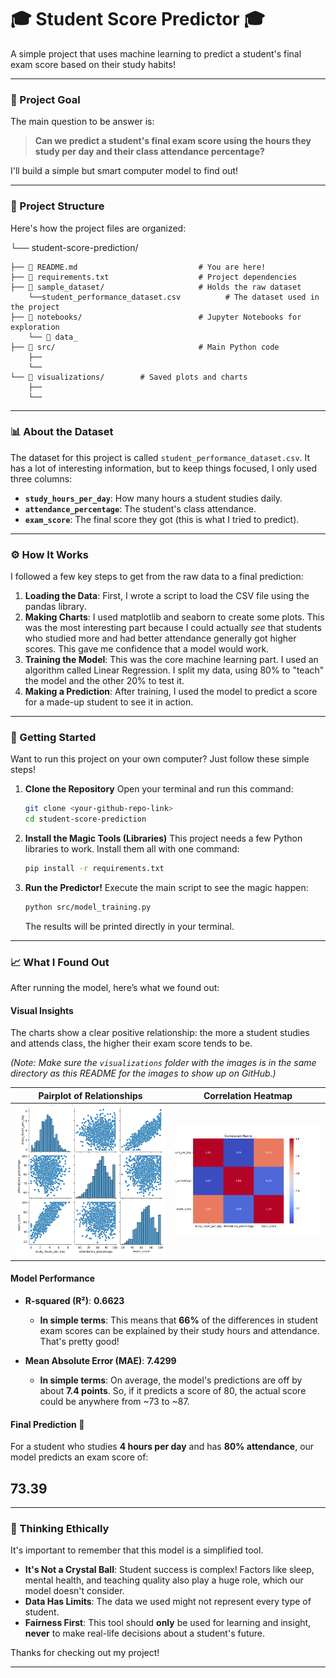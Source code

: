 # 🎓 Student Score Predictor 🎓

A simple project that uses machine learning to predict a student's final exam score based on their study habits!

---

### 🎯 Project Goal

The main question to be answer is:

> **Can we predict a student's final exam score using the hours they study per day and their class attendance percentage?**

I'll build a simple but smart computer model to find out!

---

### 📂 Project Structure

Here's how the project files are organized:

└── student-score-prediction/
    
    ├── 📄 README.md                           # You are here!
    ├── 📄 requirements.txt                    # Project dependencies
    ├── 📁 sample_dataset/                     # Holds the raw dataset
        └──student_performance_dataset.csv          # The dataset used in the project
    ├── 📁 notebooks/                          # Jupyter Notebooks for exploration
        └── 📄 data_
    ├── 📁 src/                                # Main Python code
        ├──
        └──
    └── 📁 visualizations/        # Saved plots and charts
        ├──
        └──

---

### 📊 About the Dataset

The dataset for this project is called `student_performance_dataset.csv`. It has a lot of interesting information, but to keep things focused, I only used three columns:

* **`study_hours_per_day`**: How many hours a student studies daily.
* **`attendance_percentage`**: The student's class attendance.
* **`exam_score`**: The final score they got (this is what I tried to predict).

---

### ⚙️ How It Works

I followed a few key steps to get from the raw data to a final prediction:

1.  **Loading the Data**: First, I wrote a script to load the CSV file using the pandas library.
2.  **Making Charts**: I used matplotlib and seaborn to create some plots. This was the most interesting part because I could actually *see* that students who studied more and had better attendance generally got higher scores. This gave me confidence that a model would work.
3.  **Training the Model**: This was the core machine learning part. I used an algorithm called Linear Regression. I split my data, using 80% to "teach" the model and the other 20% to test it.
4.  **Making a Prediction**: After training, I used the model to predict a score for a made-up student to see it in action.

---

### 🚀 Getting Started

Want to run this project on your own computer? Just follow these simple steps!

1.  **Clone the Repository**
    Open your terminal and run this command:
    ```bash
    git clone <your-github-repo-link>
    cd student-score-prediction
    ```

2.  **Install the Magic Tools (Libraries)**
    This project needs a few Python libraries to work. Install them all with one command:
    ```bash
    pip install -r requirements.txt
    ```

3.  **Run the Predictor!**
    Execute the main script to see the magic happen:
    ```bash
    python src/model_training.py
    ```
    The results will be printed directly in your terminal.

---

### 📈 What I Found Out

After running the model, here’s what we found out:

#### **Visual Insights**

The charts show a clear positive relationship: the more a student studies and attends class, the higher their exam score tends to be.

*(Note: Make sure the `visualizations` folder with the images is in the same directory as this README for the images to show up on GitHub.)*

| Pairplot of Relationships | Correlation Heatmap |
| :-----------------------: | :-------------------: |
|  <img src="visualizations/pairplot.png" alt="Pairplot of variables" width="400"/>   | <img src="visualizations/correlation_heatmap.png" alt="Correlation Heatmap" width="400"/> |

#### **Model Performance**

* **R-squared (R²)**: **0.6623**
    * **In simple terms**: This means that **66%** of the differences in student exam scores can be explained by their study hours and attendance. That's pretty good!

* **Mean Absolute Error (MAE)**: **7.4299**
    * **In simple terms**: On average, the model's predictions are off by about **7.4 points**. So, if it predicts a score of 80, the actual score could be anywhere from ~73 to ~87.

#### **Final Prediction 🔮**

For a student who studies **4 hours per day** and has **80% attendance**, our model predicts an exam score of:

## **73.39**

---

### 🤔 Thinking Ethically

It's important to remember that this model is a simplified tool.
* **It's Not a Crystal Ball**: Student success is complex! Factors like sleep, mental health, and teaching quality also play a huge role, which our model doesn't consider.
* **Data Has Limits**: The data we used might not represent every type of student.
* **Fairness First**: This tool should **only** be used for learning and insight, **never** to make real-life decisions about a student's future.

Thanks for checking out my project!

---